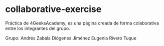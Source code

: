 # collaborative-exercise
Práctica de 4GeeksAcademy, es una página creada de forma colaborativa entre los integrantes del grupo.

Grupo:
  Andrés Zabala
  Diógenes Jiménez
  Eugenia Rivero
  Tuque
